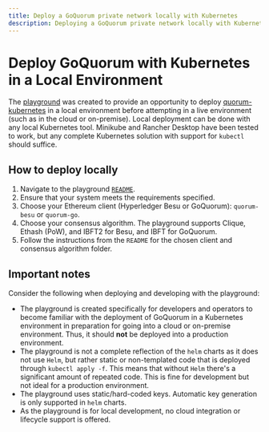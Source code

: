 ```yaml
---
title: Deploy a GoQuorum private network locally with Kubernetes
description: Deploying a GoQuorum private network locally with Kubernetes
---
```


# Deploy GoQuorum with Kubernetes in a Local Environment

The [playground](https://github.com/ConsenSys/quorum-kubernetes/tree/master/playground) was created to provide an
opportunity to deploy [quorum-kubernetes](https://github.com/ConsenSys/quorum-kubernetes/) in a local environment before
attempting in a live environment (such as in the cloud or on-premise).
Local deployment can be done with any local Kubernetes tool.
Minikube and Rancher Desktop have been tested to work, but any complete Kubernetes solution with support for `kubectl`
should suffice.

## How to deploy locally

1. Navigate to the playground [`README`](https://github.com/ConsenSys/quorum-kubernetes/tree/master/playground).
1. Ensure that your system meets the requirements specified.
1. Choose your Ethereum client (Hyperledger Besu or GoQuorum): `quorum-besu` or `quorum-go`.
1. Choose your consensus algorithm.
    The playground supports Clique, Ethash (PoW), and IBFT2 for Besu, and IBFT for GoQuorum.
1. Follow the instructions from the `README` for the chosen client and consensus algorithm folder.

## Important notes

Consider the following when deploying and developing with the playground:

* The playground is created specifically for developers and operators to become familiar with the deployment of GoQuorum
  in a Kubernetes environment in preparation for going into a cloud or on-premise environment.
  Thus, it should **not** be deployed into a production environment.
* The playground is not a complete reflection of the `helm` charts as it does not use `Helm`, but rather
  static or non-templated code that is deployed through `kubectl apply -f`.
  This means that without `Helm` there's a significant amount of repeated code.
  This is fine for development but not ideal for a production environment.
* The playground uses static/hard-coded keys.
  Automatic key generation is only supported in `helm` charts.
* As the playground is for local development, no cloud integration or lifecycle support is offered.
